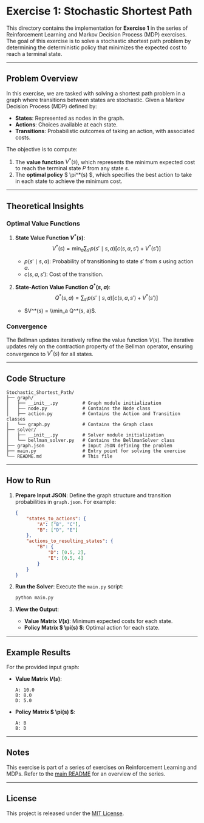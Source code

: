 
# Exercise 1: Stochastic Shortest Path

This directory contains the implementation for **Exercise 1** in the series of Reinforcement Learning and Markov Decision Process (MDP) exercises. The goal of this exercise is to solve a stochastic shortest path problem by determining the deterministic policy that minimizes the expected cost to reach a terminal state.

---

## Problem Overview

In this exercise, we are tasked with solving a shortest path problem in a graph where transitions between states are stochastic. Given a Markov Decision Process (MDP) defined by:
- **States**: Represented as nodes in the graph.
- **Actions**: Choices available at each state.
- **Transitions**: Probabilistic outcomes of taking an action, with associated costs.

The objective is to compute:
1. The **value function** $V^*(s)$, which represents the minimum expected cost to reach the terminal state $P$ from any state $s$.
2. The **optimal policy** $ \pi^*(s) $, which specifies the best action to take in each state to achieve the minimum cost.

---

## Theoretical Insights

### Optimal Value Functions

1. **State Value Function $V^*(s)$**:
   $$
   V^*(s) = \min_a \sum_{s'} p(s' \mid s, a) \left[ c(s, a, s') + V^*(s') \right]
   $$
   - $p(s' \mid s, a)$: Probability of transitioning to state $s'$ from $s$ using action $a$.
   - $c(s, a, s')$: Cost of the transition.

2. **State-Action Value Function $Q^*(s, a)$**:
   $$
   Q^*(s, a) = \sum_{s'} p(s' \mid s, a) \left[ c(s, a, s') + V^*(s') \right]
   $$
   - $V^*(s) = \\min_a Q^*(s, a)$.

### Convergence
The Bellman updates iteratively refine the value function $V(s)$. The iterative updates rely on the contraction property of the Bellman operator, ensuring convergence to $V^*(s)$ for all states.

---

## Code Structure

```
Stochastic_Shortest_Path/
├── graph/
│   ├── __init__.py         # Graph module initialization
│   ├── node.py             # Contains the Node class
│   ├── action.py           # Contains the Action and Transition classes
│   └── graph.py            # Contains the Graph class
├── solver/
│   ├── __init__.py         # Solver module initialization
│   └── bellman_solver.py   # Contains the BellmanSolver class
├── graph.json              # Input JSON defining the problem
├── main.py                 # Entry point for solving the exercise
└── README.md               # This file
```

---

## How to Run

1. **Prepare Input JSON**: Define the graph structure and transition probabilities in `graph.json`. For example:
    ```json
    {
        "states_to_actions": {
            "A": ["B", "C"],
            "B": ["D", "E"]
        },
        "actions_to_resulting_states": {
            "B": {
                "D": [0.5, 2],
                "E": [0.5, 4]
            }
        }
    }
    ```

2. **Run the Solver**: Execute the `main.py` script:
    ```bash
    python main.py
    ```

3. **View the Output**:
    - **Value Matrix $V(s)$**: Minimum expected costs for each state.
    - **Policy Matrix $ \pi(s) $**: Optimal action for each state.

---

## Example Results

For the provided input graph:
- **Value Matrix $V(s)$**:
    ```
    A: 10.0
    B: 8.0
    D: 5.0
    ```

- **Policy Matrix $ \pi(s) $**:
    ```
    A: B
    B: D
    ```

---

## Notes

This exercise is part of a series of exercises on Reinforcement Learning and MDPs. Refer to the [main README](../README.md) for an overview of the series.

---

## License

This project is released under the [MIT License](../LICENSE).
